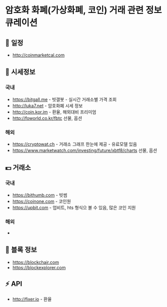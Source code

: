 # 암호화 화폐(가상화폐, 코인) 거래 관련 정보 큐레이션

## :calendar: 일정

- <http://coinmarketcal.com>

## :eyes: 시세정보

### 국내

- <https://bitgall.me> - 빗갤봇 - 실시간 거래소별 가격 조회
- <http://luka7.net> - 암호화폐 시세 정보
- <http://coin.kor.im> - 환율, 해외대비 프리미엄
- <http://foworld.co.kr/fbtc> 선물, 옵션

### 해외

- <https://cryptowat.ch> - 거래소 그래프 한눈에 제공 - 유료모델 있음
- <https://www.marketwatch.com/investing/future/xbtf8/charts> 선물, 옵션

## :dollar: 거래소

### 국내

 - <https://bithumb.com> - 빗썸
 - <https://coinone.com> - 코인원
 - <https://upbit.com> - 업비트, hts 형식으 볼 수 있음, 많은 코인 지원
 
### 해외

 - 

## :open_file_folder: 블록 정보

 - <https://blockchair.com>
 - <https://blockexplorer.com>

## :zap: API

- <http://fixer.io> - 환율

